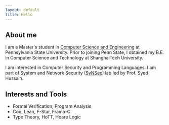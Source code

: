 ```yaml
---
layout: default
title: Hello
---
```


## About me

I am a Master's student in [Computer Science and Engineering](https://www.eecs.psu.edu) at Pennsylvania State University. Prior to joining Penn State, I obtained my B.E. in Computer Science and Technology at ShanghaiTech University. 

I am interested in Computer Security and Programming Languages. I am part of System and Network Security ([SyNSec](https://synsec-den.github.io/)) lab led by Prof. Syed Hussain. 

## Interests and Tools
* Formal Verification, Program Analysis
* Coq, Lean, F-Star, Frama-C
* Type Theory, HoTT, Hoare Logic
